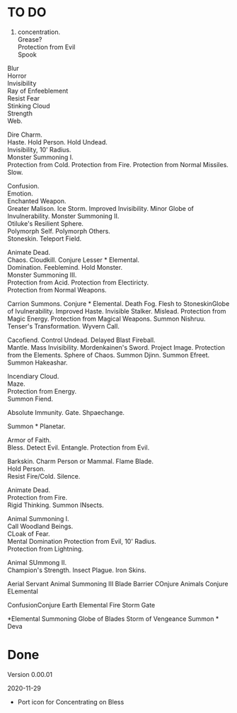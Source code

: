 # TO DO
1) concentration.  
Grease?  
Protection from Evil  
Spook  
  
Blur  
Horror  
Invisibility  
Ray of Enfeeblement  
Resist Fear   
Stinking Cloud  
Strength   
Web.  
  
Dire Charm.  
Haste. 
Hold Person. 
Hold Undead.  
Invisibility, 10' Radius.  
Monster Summoning I.  
Protection from Cold. 
Protection from Fire. 
Protection from Normal Missiles. 
Slow.  
  
Confusion.  
Emotion.  
Enchanted Weapon.  
Greater Malison. 
Ice Storm. 
Improved Invisibility. 
Minor Globe of Invulnerability. 
Monster Summoning II.  
Otiluke's Resilient Sphere.  
Polymorph Self. 
Polymorph Others.  
Stoneskin. 
Teleport Field.  
  
Animate Dead.  
Chaos. 
Cloudkill. 
Conjure Lesser * Elemental.  
Domination. 
Feeblemind. 
Hold Monster.  
Monster Summoning III.  
Protection from Acid. 
Protection from Electiricty.  
Protection from Normal Weapons. 
   
Carrion Summons. 
Conjure * Elemental. 
Death Fog. 
Flesh to StoneskinGlobe of Ivulnerability. 
Improved Haste. 
Invisible Stalker. 
Mislead. 
Protection from Magic Energy. 
Protection from Magical Weapons. 
Summon Nishruu. 
Tenser's Transformation. 
Wyvern Call.  

Cacofiend. 
Control Undead. 
Delayed Blast Fireball.  
Mantle. 
Mass Invisibility. 
Mordenkainen's Sword. 
Project Image. 
Protection from the Elements. 
Sphere of Chaos. 
Summon Djinn. 
Summon Efreet. 
Summon Hakeashar.  
  
Incendiary Cloud.  
Maze.  
Protection from Energy.  
Summon Fiend. 
  
Absolute Immunity. 
Gate. 
Shpaechange. 
  
Summon * Planetar.  
  
Armor of Faith.  
Bless. 
Detect Evil. 
Entangle. 
Protection from Evil.  
  
Barkskin. 
Charm Person or Mammal. 
Flame Blade.  
Hold Person.  
Resist Fire/Cold. 
Silence.  
  
Animate Dead.  
Protection from Fire.  
Rigid Thinking. 
Summon INsects. 
  
Animal Summoning I.  
Call Woodland Beings.  
CLoak of Fear.  
Mental Domination 
Protection from Evil, 10' Radius.  
Protection from Lightning.  

Animal SUmmong II.  
Champion's Strength. 
Insect Plague. 
Iron Skins. 

Aerial Servant
Animal Summoning III 
Blade Barrier 
COnjure Animals
Conjure ELemental 

ConfusionConjure Earth Elemental 
Fire Storm
Gate 

*Elemental Summoning 
Globe of Blades 
Storm of Vengeance
Summon * Deva 

# Done
Version 0.00.01

2020-11-29

- Port icon for Concentrating on Bless
